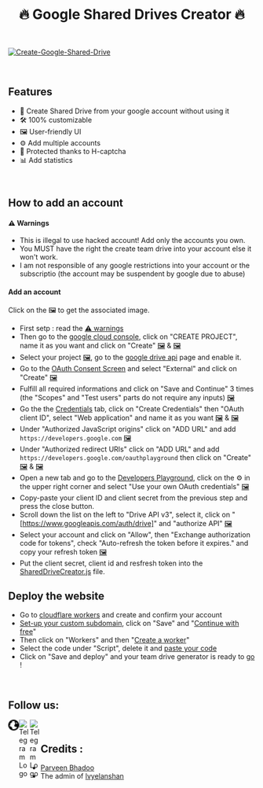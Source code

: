 <h1 align="center">🔥 Google Shared Drives Creator 🔥<br></h1> 

<br />

<!-- > ## A simple script to automate the google Shared Drives creation. -->
[![Create-Google-Shared-Drive](https://i.imgur.com/GB6clwg.png)](https://github.com/MsGsuite/MsGsuite)

<br />


## Features
- 🔭 Create Shared Drive from your google account without using it
- 🛠 100% customizable 
- 🖼 User-friendly UI
- ⚙️ Add multiple accounts
- 🔐 Protected thanks to H-captcha 
- 📊 Add statistics

<br />

<!-- [![Indrajeet's github stats](https://github-readme-stats.vercel.app/api?username=msgsuite&count_private=true&include_all_commits=true&theme=radical)](https://t.me/msgsuite)-->

## How to add an account
#### ⚠️ Warnings
 - This is illegal to use hacked account! Add only the accounts you own.
 - You MUST have the right the create team drive into your account else it won't work.
 - I am not responsible of any google restrictions into your account or the subscriptio (the account may be suspendent by google due to abuse)

#### Add an account
Click on the 🖼 to get the associated image.
- First setp : read the [⚠️ warnings](https://github.com/MsGsuite/MsGsuite#%EF%B8%8F-warnings)
- Then go to the [google cloud console](https://console.developers.google.com/apis/credentials), click on "CREATE PROJECT", name it as you want and click on "Create"  [🖼](https://i.imgur.com/Hh8gUSp.png) & [🖼](https://i.imgur.com/xYZjEOt.png)
- Select your project [🖼](https://i.imgur.com/hN2uGwQ.png), go to the [google drive api](https://console.developers.google.com/apis/library/drive.googleapis.com?q=drive) page and enable it.  
- Go to the [OAuth Consent Screen](https://console.cloud.google.com/apis/credentials/consent) and select "External" and click on "Create"  [🖼](https://i.imgur.com/yFPAJu5.png)
- Fulfill all required informations and click on "Save and Continue" 3 times (the "Scopes" and "Test users" parts do not require any inputs)  [🖼](https://i.imgur.com/OCNrO67.png)
- Go the the [Credentials](https://console.cloud.google.com/apis/credentials) tab, click on "Create Credentials" then "OAuth client ID", select "Web application" and name it as you want  [🖼](https://i.imgur.com/jbwRocu.png) & [🖼](https://i.imgur.com/EaUY2us.png)
- Under "Authorized JavaScript origins" click on "ADD URL" and add `https://developers.google.com`  [🖼](https://i.imgur.com/EaUY2us.png)
- Under "Authorized redirect URIs" click on "ADD URL" and add `https://developers.google.com/oauthplayground` then click on "Create"  [🖼](https://i.imgur.com/EaUY2us.png) & [🖼](https://i.imgur.com/9hbrRx3.png)
- Open a new tab and go to the [Developers Playground](https://developers.google.com/oauthplayground), click on the ⚙️ in the upper right corner and select "Use your own OAuth credentials"  [🖼](https://i.imgur.com/Un4QVLC.png) 
- Copy-paste your client ID and client secret from the previous step and press the close button.
- Scroll down the list on the left to "Drive API v3", select it, click on "[https://www.googleapis.com/auth/drive]" and "authorize API"  [🖼](https://i.imgur.com/OGR1CMu.png)
- Select your account and click on "Allow", then "Exchange authorization code for tokens", check "Auto-refresh the token before it expires." and copy your refresh token [🖼](https://i.imgur.com/ThI5f6L.png)
- Put the client secret, client id and resfresh token into the [SharedDriveCreator.js](https://github.com/MsGsuite/MsGsuite/blob/main/SharedDriveCreator.js) file.



## Deploy the website 
* Go to [cloudflare workers](https://workers.cloudflare.com/) and create and confirm your account
* [Set-up your custom subdomain](https://i.imgur.com/5g6MWG7.png), click on "Save" and "[Continue with free](https://i.imgur.com/pFR63in.png)"
* Then click on "Workers" and then "[Create a worker](https://i.imgur.com/8VExHx2.png)"<br />
* Select the code under "Script", delete it and [paste your code](https://i.imgur.com/q2P8Xt5.png)
* Click on "Save and deploy" and your team drive generator is ready to [go](https://td.msgsuite.workers.dev) !
<br />


## Follow us:
[<img align="left" alt="Website Logo" width="22px" src="https://raw.githubusercontent.com/iconic/open-iconic/master/svg/globe.svg" />][website]
[<img align="left" alt="Telegram Logo" width="22px" src="https://upload.wikimedia.org/wikipedia/commons/8/83/Telegram_2019_Logo.svg" />][telegram]
[<img align="left" alt="Telegram Logo" width="22px" src="https://www.searchpng.com/wp-content/uploads/2019/02/Message-Chat-Icon-PNG-Image-1024x941.png" />][telegramchat]
<br />
<!-- Optional if you have blogs -->
## Credits :
* [Parveen Bhadoo](https://github.com/ParveenBhadooOfficial/Create-Google-Shared-Drive)
* The admin of [lvyelanshan](https://t.me/lvyelanshan_share)
<!-- BLOG-POST-LIST:START -->
<!-- BLOG-POST-LIST:END -->
<!-- This section you create this variables that are used above -->
[website]: https://td.msgsuite.workers.dev
[telegram]: https://t.me/MsGsuite
[telegramchat]: https://t.me/MsGsuiteChat
